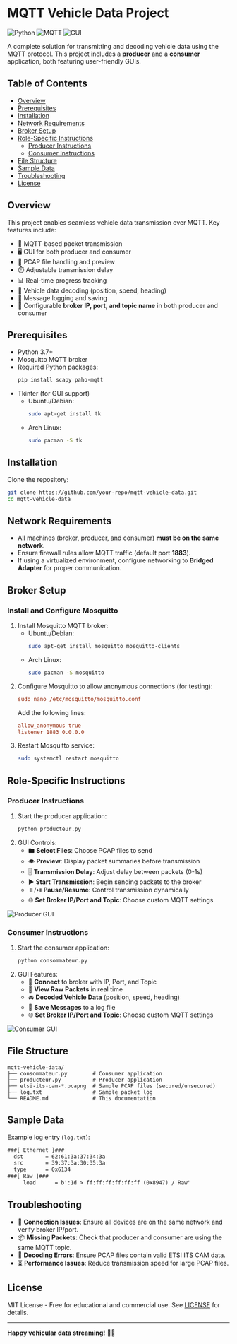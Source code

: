 # MQTT Vehicle Data Project

![Python](https://img.shields.io/badge/Python-3.7%2B-blue) ![MQTT](https://img.shields.io/badge/Protocol-MQTT-orange) ![GUI](https://img.shields.io/badge/GUI-Tkinter-green)

A complete solution for transmitting and decoding vehicle data using the MQTT protocol. This project includes a **producer** and a **consumer** application, both featuring user-friendly GUIs.

## Table of Contents
- [Overview](#overview)
- [Prerequisites](#prerequisites)
- [Installation](#installation)
- [Network Requirements](#network-requirements)
- [Broker Setup](#broker-setup)
- [Role-Specific Instructions](#role-specific-instructions)
  - [Producer Instructions](#producer-instructions)
  - [Consumer Instructions](#consumer-instructions)
- [File Structure](#file-structure)
- [Sample Data](#sample-data)
- [Troubleshooting](#troubleshooting)
- [License](#license)

## Overview
This project enables seamless vehicle data transmission over MQTT. Key features include:
- 📡 MQTT-based packet transmission
- 🖥️ GUI for both producer and consumer
- 📁 PCAP file handling and preview
- ⏱️ Adjustable transmission delay
- 📊 Real-time progress tracking
- 🚗 Vehicle data decoding (position, speed, heading)
- 📝 Message logging and saving
- 🔧 Configurable **broker IP, port, and topic name** in both producer and consumer

## Prerequisites
- Python 3.7+
- Mosquitto MQTT broker
- Required Python packages:
  ```bash
  pip install scapy paho-mqtt
  ```
- Tkinter (for GUI support)
  - Ubuntu/Debian:
    ```bash
    sudo apt-get install tk
    ```
  - Arch Linux:
    ```bash
    sudo pacman -S tk
    ```

## Installation
Clone the repository:
```bash
git clone https://github.com/your-repo/mqtt-vehicle-data.git
cd mqtt-vehicle-data
```

## Network Requirements
- All machines (broker, producer, and consumer) **must be on the same network**.
- Ensure firewall rules allow MQTT traffic (default port **1883**).
- If using a virtualized environment, configure networking to **Bridged Adapter** for proper communication.

## Broker Setup
### Install and Configure Mosquitto
1. Install Mosquitto MQTT broker:
   - Ubuntu/Debian:
     ```bash
     sudo apt-get install mosquitto mosquitto-clients
     ```
   - Arch Linux:
     ```bash
     sudo pacman -S mosquitto
     ```
2. Configure Mosquitto to allow anonymous connections (for testing):
   ```ini
   sudo nano /etc/mosquitto/mosquitto.conf
   ```
   Add the following lines:
   ```ini
   allow_anonymous true
   listener 1883 0.0.0.0
   ```
3. Restart Mosquitto service:
   ```bash
   sudo systemctl restart mosquitto
   ```

## Role-Specific Instructions
### Producer Instructions
1. Start the producer application:
   ```bash
   python producteur.py
   ```
2. GUI Controls:
   - 🖿 **Select Files**: Choose PCAP files to send
   - 👁️ **Preview**: Display packet summaries before transmission
   - 🎚️ **Transmission Delay**: Adjust delay between packets (0-1s)
   - ▶️ **Start Transmission**: Begin sending packets to the broker
   - ⏸️/⏯️ **Pause/Resume**: Control transmission dynamically
   - 🌐 **Set Broker IP/Port and Topic**: Choose custom MQTT settings

![Producer GUI](https://via.placeholder.com/600x400?text=Producer+GUI+Preview)

### Consumer Instructions
1. Start the consumer application:
   ```bash
   python consommateur.py
   ```
2. GUI Features:
   - 📡 **Connect** to broker with IP, Port, and Topic
   - 📨 **View Raw Packets** in real time
   - 🚘 **Decoded Vehicle Data** (position, speed, heading)
   - 💾 **Save Messages** to a log file
   - 🌐 **Set Broker IP/Port and Topic**: Choose custom MQTT settings

![Consumer GUI](https://via.placeholder.com/600x400?text=Consumer+GUI+Preview)

## File Structure
```
mqtt-vehicle-data/
├── consommateur.py        # Consumer application
├── producteur.py          # Producer application
├── etsi-its-cam-*.pcapng  # Sample PCAP files (secured/unsecured)
├── log.txt                # Sample packet log
└── README.md              # This documentation
```

## Sample Data
Example log entry (`log.txt`):
```txt
###[ Ethernet ]###
  dst       = 62:61:3a:37:34:3a
  src       = 39:37:3a:30:35:3a
  type      = 0x6134
###[ Raw ]###
     load      = b':1d > ff:ff:ff:ff:ff:ff (0x8947) / Raw'
```

## Troubleshooting
- 🔗 **Connection Issues**: Ensure all devices are on the same network and verify broker IP/port.
- 📦 **Missing Packets**: Check that producer and consumer are using the same MQTT topic.
- 🐞 **Decoding Errors**: Ensure PCAP files contain valid ETSI ITS CAM data.
- ⏳ **Performance Issues**: Reduce transmission speed for large PCAP files.

## License
MIT License - Free for educational and commercial use. See [LICENSE](LICENSE) for details.

---

**Happy vehicular data streaming!** 🚗💨

